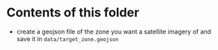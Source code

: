 # Contents of this folder 

- create a geojson file of the zone you want a satellite imagery of and save it in `data/target_zone.geojson`

